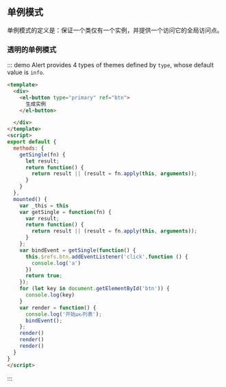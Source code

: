## 单例模式

单例模式的定义是：保证一个类仅有一个实例，并提供一个访问它的全局访问点。

### 透明的单例模式

::: demo Alert provides 4 types of themes defined by `type`, whose default value is `info`.

```html
<template>
  <div>
    <el-button type="primary" ref="btn">
      生成实例
    </el-button>

  </div>
</template>
<script>
export default {
  methods: {
    getSingle(fn) {
      let result;
      return function() {
        return result || (result = fn.apply(this, arguments));
      }
    }
  },
  mounted() {
    var _this = this
    var getSingle = function(fn) {
      var result;
      return function() {
        return result || (result = fn.apply(this, arguments));
      }
    };
    var bindEvent = getSingle(function() {
      this.$refs.btn.addEventListener('click',function () {
        console.log('a')
      })
      return true;
    });
    for (let key in document.getElementById('btn')) {
      console.log(key)
    }
    var render = function() {
      console.log('开始ມ౿列表');
      bindEvent();
    };
    render()
    render()
    render()
  }
}
</script>
```

:::

<style>
.demo-box .el-alert {
  margin: 20px 0 0;
}

.demo-box .el-alert:first-child {
  margin: 0;
  color: #000;
}
</style>
